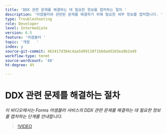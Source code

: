 ```yaml
---
title: 'DDX 관련 문제를 해결하는 데 필요한 정보를 캡처하는 절차 '
description: '어셈블러와 관련된 문제를 해결하기 위해 필요한 세부 정보를 캡처합니다. '
type: Troubleshooting
role: Developer
level: Intermediate
version: 6.5
feature: '어셈블러 '
topic: '개발   '
index: y
source-git-commit: 462417d384c4aa5d99110f1b8dadd165ea9b2a49
workflow-type: tm+mt
source-wordcount: '48'
ht-degree: 4%

---
```



# DDX 관련 문제를 해결하는 절차

*이 비디오에서는 Forms 어셈블러 서비스의 DDX 관련 문제를 해결하는 데 필요한 정보를 캡처하는 단계를 안내합니다.*

>[!VIDEO](https://video.tv.adobe.com/v/335517?quality=9&learn=on)
